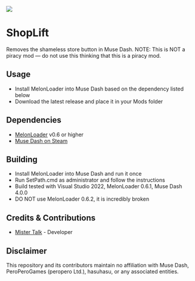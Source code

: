 [![](https://dcbadge.vercel.app/api/server/mdmc)](https://discord.gg/mdmc)
 # ShopLift
Removes the shameless store button in Muse Dash.
NOTE: This is NOT a piracy mod — do not use this thinking that this is a piracy mod.
## Usage
- Install MelonLoader into Muse Dash based on the dependency listed below
- Download the latest release and place it in your Mods folder
## Dependencies
- [MelonLoader](https://github.com/LavaGang/MelonLoader/releases) v0.6 or higher
- [Muse Dash on Steam](https://store.steampowered.com/app/774171/Muse_Dash/)
## Building
- Install MelonLoader into Muse Dash and run it once
- Run SetPath.cmd as administrator and follow the instructions
- Build tested with Visual Studio 2022, MelonLoader 0.6.1, Muse Dash 4.0.0
- DO NOT use MelonLoader 0.6.2, it is incredibly broken
## Credits & Contributions
- [Mister Talk](https://github.com/SB15-MD) - Developer
## Disclaimer
This repository and its contributors maintain no affiliation with Muse Dash, PeroPeroGames (peropero Ltd.), hasuhasu, or any associated entities.
